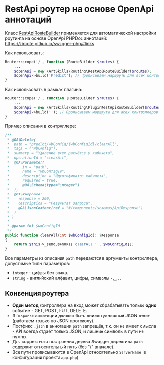 # RestApi роутер на основе OpenApi аннотаций

Класс [RestApiRouteBuilder](RestApiRouteBuilder.php) применяется для автоматической настройки роутинга на основе
OpenApi PHPDoc аннотаций: https://zircote.github.io/swagger-php/#links

Как использовать:

```php
Router::scope('/', function (RouteBuilder $routes) {
    ...
    $openApi = new \ArtSkills\Routing\RestApiRouteBuilder($routes);
    $openApi->build('Predict'); // Прописываем маршруты для всех контроллеров в папке Controller/Predict, а также его подпапок
}
```

Как использовать в рамках плагина:
```php
Router::scope('/', function (RouteBuilder $routes) {
    ...
    $openApi = new \ArtSkills\Routing\PluginRestApiRouteBuilder($routes, 'PublicPages');
    $openApi->build(''); // Прописываем маршруты для всех контроллеров в папке Controller
}
```

Пример описания в контроллере:

```php
/**
 * @OA\Delete(
 *  path = "predict/wbConfig/{wbConfigId}/clearAll",
 *  tags = {"WbConfig"},
 *  summary = "Удаление всех расчётов у кабинета",
 *  operationId = "clearAll",
 *  @OA\Parameter(
 *      in = "path",
 *      name = "wbConfigId",
 *      description = "Идентификатор кабинета",
 *      required = true,
 *      @OA\Schema(type="integer")
 *  ),
 *  @OA\Response(
 *    response = 200,
 *    description = "Результат запроса",
 *    @OA\JsonContent(ref = "#/components/schemas/ApiResponse")
 *  )
 * )
 *
 * @param int $wbConfigId
 */
public function clearAll(int $wbConfigId): ?Response
{
    return $this->_sendJsonOk(['clearAll ' . $wbConfigId]);
}
```

Все параметры из описания `path` передаются в аргументы контроллера, допустимые типы параметров:

- `integer` - цифры без знака.
- `string` - английский алфавит, цифры, символы `-`,`_`,`.`.

## Конвенция роутера

- **Один метод** контроллера на вход может обрабатывать только **одно** событие - GET, POST, PUT, DELETE.
- В `Response` аннотации должен быть описан успешный JSON ответ (работаем только по JSON протоколу).
- Постфикс `.json` в аннотации `path` запрещён, т.к. он не имеет смысла - API всегда отдаёт только JSON, и лишние
  символы в пути не
  нужны.
- Для корректного построения дерева Swagger директива `path` содержит относительный путь (без "/" вначале).
- Все пути прописываются в OpenApi относительно `ServerName` (в конфигурации проекта `app.php`)
